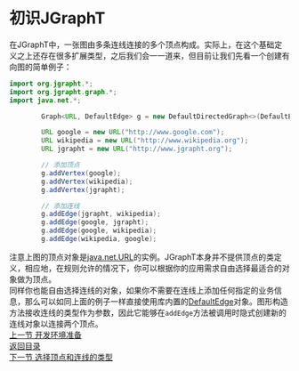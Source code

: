 # 初识JGraphT
在JGraphT中，一张图由多条连线连接的多个顶点构成。实际上，在这个基础定义之上还存在很多扩展类型，之后我们会一一道来，但目前让我们先看一个创建有向图的简单例子：  
``` java
import org.jgrapht.*;
import org.jgrapht.graph.*;
import java.net.*;

        Graph<URL, DefaultEdge> g = new DefaultDirectedGraph<>(DefaultEdge.class);

        URL google = new URL("http://www.google.com");
        URL wikipedia = new URL("http://www.wikipedia.org");
        URL jgrapht = new URL("http://www.jgrapht.org");

        // 添加顶点
        g.addVertex(google);
        g.addVertex(wikipedia);
        g.addVertex(jgrapht);

        // 添加连线
        g.addEdge(jgrapht, wikipedia);
        g.addEdge(google, jgrapht);
        g.addEdge(google, wikipedia);
        g.addEdge(wikipedia, google);
```  
注意上图的顶点对象是[java.net.URL](https://docs.oracle.com/javase/8/docs/api/java/net/URL.html)的实例。JGraphT本身并不提供顶点的类定义，相应地，在规则允许的情况下，你可以根据你的应用需求自由选择最适合的对象做为顶点。  
同样你也能自由选择连线的对象，如果你不需要在连线上添加任何指定的业务信息，那么可以如同上面的例子一样直接使用库内置的[DefaultEdge](https://jgrapht.org/javadoc/org/jgrapht/graph/DefaultEdge.html)对象。图形构造方法接收连线的类型作为参数，因此它能够在`addEdge`方法被调用时隐式创建新的连线对象以连接两个顶点。  
[上一节 开发环境准备](https://github.com/roysong/reseachTec/blob/master/graph/jGraphT/apply/dev/1_%E5%BC%80%E5%8F%91%E7%8E%AF%E5%A2%83%E5%87%86%E5%A4%87.md)  
[返回目录](https://github.com/roysong/reseachTec/tree/master/graph/jGraphT/apply/dev#jgrapht%E5%BC%80%E5%8F%91%E6%8C%87%E5%8D%97%E6%80%BB%E7%BA%B2)  
[下一节 选择顶点和连线的类型](https://github.com/roysong/reseachTec/tree/master/graph/jGraphT/apply/dev/3_%E9%80%89%E6%8B%A9%E9%A1%B6%E7%82%B9%E5%92%8C%E8%BF%9E%E7%BA%BF%E7%9A%84%E7%B1%BB%E5%9E%8B.md)
